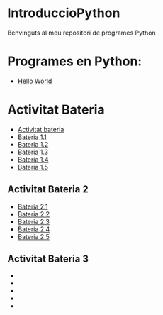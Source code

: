 # IntroduccioPython
Benvinguts al meu repositori de programes Python

# Programes en Python: 

- [Hello World](Hello_world.py)

# Activitat Bateria 
- [Activitat bateria](bateria.md)
- [Bateria 1.1](Bateria11.py)
- [Bateria 1.2](Bateria12.py)
- [Bateria 1.3](Bateria13.py)
- [Bateria 1.4](Bateria14.py)
- [Bateria 1.5](Bateria15.py)
## Activitat Bateria 2
- [Bateria 2.1](Bateria21.py)
- [Bateria 2.2](Bateria22.py)
- [Bateria 2.3](Bateria23.py)
- [Bateria 2.4](Bateria24.py)
- [Bateria 2.5](Bateria25.py)
## Activitat Bateria 3
- []()
- []()
- []()
- []()
- []()
